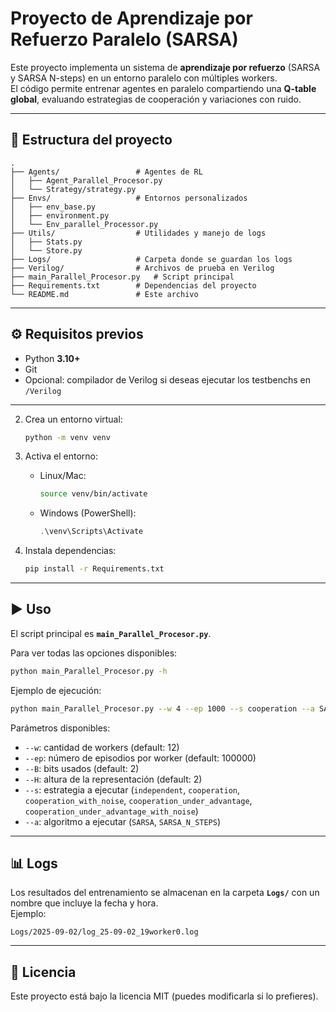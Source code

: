 # Proyecto de Aprendizaje por Refuerzo Paralelo (SARSA)

Este proyecto implementa un sistema de **aprendizaje por refuerzo** (SARSA y SARSA N-steps) en un entorno paralelo con múltiples workers.  
El código permite entrenar agentes en paralelo compartiendo una **Q-table global**, evaluando estrategias de cooperación y variaciones con ruido.  

---

## 📂 Estructura del proyecto

```
.
├── Agents/                 # Agentes de RL
│   ├── Agent_Parallel_Procesor.py
│   └── Strategy/strategy.py
├── Envs/                   # Entornos personalizados
│   ├── env_base.py
│   ├── environment.py
│   └── Env_parallel_Processor.py
├── Utils/                  # Utilidades y manejo de logs
│   ├── Stats.py
│   └── Store.py
├── Logs/                   # Carpeta donde se guardan los logs
├── Verilog/                # Archivos de prueba en Verilog
├── main_Parallel_Procesor.py   # Script principal
├── Requirements.txt        # Dependencias del proyecto
└── README.md               # Este archivo
```

---

## ⚙️ Requisitos previos

- Python **3.10+**
- Git
- Opcional: compilador de Verilog si deseas ejecutar los testbenchs en `/Verilog`

---


2. Crea un entorno virtual:
   ```bash
   python -m venv venv
   ```

3. Activa el entorno:

   - Linux/Mac:
     ```bash
     source venv/bin/activate
     ```
   - Windows (PowerShell):
     ```powershell
     .\venv\Scripts\Activate
     ```

4. Instala dependencias:
   ```bash
   pip install -r Requirements.txt
   ```

---

## ▶️ Uso

El script principal es **`main_Parallel_Procesor.py`**.  

Para ver todas las opciones disponibles:
```bash
python main_Parallel_Procesor.py -h
```

Ejemplo de ejecución:
```bash
python main_Parallel_Procesor.py --w 4 --ep 1000 --s cooperation --a SARSA
```

Parámetros disponibles:
- `--w`: cantidad de workers (default: 12)  
- `--ep`: número de episodios por worker (default: 100000)  
- `--B`: bits usados (default: 2)  
- `--H`: altura de la representación (default: 2)  
- `--s`: estrategia a ejecutar (`independent`, `cooperation`, `cooperation_with_noise`, `cooperation_under_advantage`, `cooperation_under_advantage_with_noise`)  
- `--a`: algoritmo a ejecutar (`SARSA`, `SARSA_N_STEPS`)  

---

## 📊 Logs

Los resultados del entrenamiento se almacenan en la carpeta **`Logs/`** con un nombre que incluye la fecha y hora.  
Ejemplo:
```
Logs/2025-09-02/log_25-09-02_19worker0.log
```

---

## 📜 Licencia

Este proyecto está bajo la licencia MIT (puedes modificarla si lo prefieres).